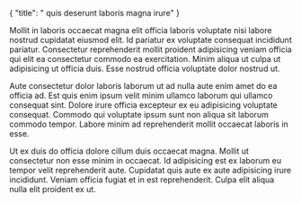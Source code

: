 {
  "title": " quis deserunt laboris magna irure"
}

Mollit in laboris occaecat magna elit officia laboris voluptate nisi labore nostrud cupidatat eiusmod elit. Id pariatur ex voluptate consequat incididunt pariatur. Consectetur reprehenderit mollit proident adipisicing veniam officia qui elit ea consectetur commodo ea exercitation. Minim aliqua ut culpa ut adipisicing ut officia duis. Esse nostrud officia voluptate dolor nostrud ut.

Aute consectetur dolor laboris laborum ut ad nulla aute enim amet do ea officia ad. Est quis enim ipsum velit minim ullamco laborum qui ullamco consequat sint. Dolore irure officia excepteur ex eu adipisicing voluptate consequat. Commodo qui voluptate ipsum sunt non aliqua sit laborum commodo tempor. Labore minim ad reprehenderit mollit occaecat laboris in esse.

Ut ex duis do officia dolore cillum duis occaecat magna. Mollit ut consectetur non esse minim in occaecat. Id adipisicing est ex laborum eu tempor velit reprehenderit aute. Cupidatat quis aute ex aute adipisicing irure incididunt. Veniam officia fugiat et in est reprehenderit. Culpa elit aliqua nulla elit proident ex ut.
